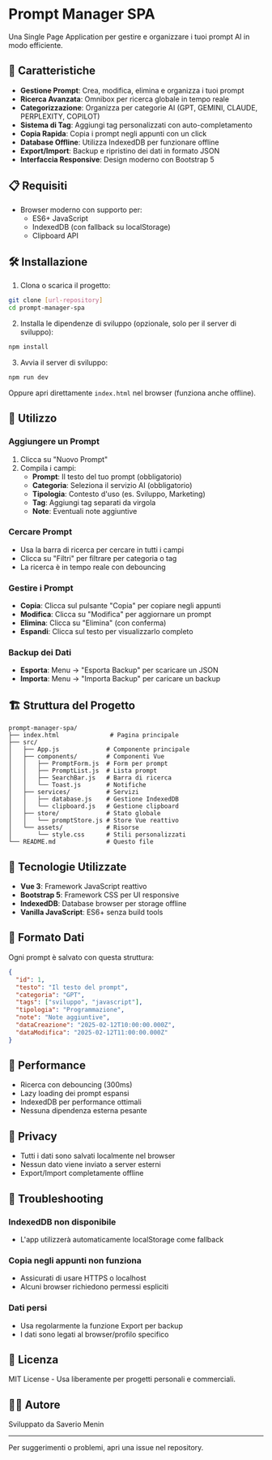 # Prompt Manager SPA

Una Single Page Application per gestire e organizzare i tuoi prompt AI in modo efficiente.

## 🚀 Caratteristiche

- **Gestione Prompt**: Crea, modifica, elimina e organizza i tuoi prompt
- **Ricerca Avanzata**: Omnibox per ricerca globale in tempo reale
- **Categorizzazione**: Organizza per categorie AI (GPT, GEMINI, CLAUDE, PERPLEXITY, COPILOT)
- **Sistema di Tag**: Aggiungi tag personalizzati con auto-completamento
- **Copia Rapida**: Copia i prompt negli appunti con un click
- **Database Offline**: Utilizza IndexedDB per funzionare offline
- **Export/Import**: Backup e ripristino dei dati in formato JSON
- **Interfaccia Responsive**: Design moderno con Bootstrap 5

## 📋 Requisiti

- Browser moderno con supporto per:
  - ES6+ JavaScript
  - IndexedDB (con fallback su localStorage)
  - Clipboard API

## 🛠️ Installazione

1. Clona o scarica il progetto:
```bash
git clone [url-repository]
cd prompt-manager-spa
```

2. Installa le dipendenze di sviluppo (opzionale, solo per il server di sviluppo):
```bash
npm install
```

3. Avvia il server di sviluppo:
```bash
npm run dev
```

Oppure apri direttamente `index.html` nel browser (funziona anche offline).

## 📖 Utilizzo

### Aggiungere un Prompt

1. Clicca su "Nuovo Prompt"
2. Compila i campi:
   - **Prompt**: Il testo del tuo prompt (obbligatorio)
   - **Categoria**: Seleziona il servizio AI (obbligatorio)
   - **Tipologia**: Contesto d'uso (es. Sviluppo, Marketing)
   - **Tag**: Aggiungi tag separati da virgola
   - **Note**: Eventuali note aggiuntive

### Cercare Prompt

- Usa la barra di ricerca per cercare in tutti i campi
- Clicca su "Filtri" per filtrare per categoria o tag
- La ricerca è in tempo reale con debouncing

### Gestire i Prompt

- **Copia**: Clicca sul pulsante "Copia" per copiare negli appunti
- **Modifica**: Clicca su "Modifica" per aggiornare un prompt
- **Elimina**: Clicca su "Elimina" (con conferma)
- **Espandi**: Clicca sul testo per visualizzarlo completo

### Backup dei Dati

- **Esporta**: Menu → "Esporta Backup" per scaricare un JSON
- **Importa**: Menu → "Importa Backup" per caricare un backup

## 🏗️ Struttura del Progetto

```
prompt-manager-spa/
├── index.html              # Pagina principale
├── src/
│   ├── App.js             # Componente principale
│   ├── components/        # Componenti Vue
│   │   ├── PromptForm.js  # Form per prompt
│   │   ├── PromptList.js  # Lista prompt
│   │   ├── SearchBar.js   # Barra di ricerca
│   │   └── Toast.js       # Notifiche
│   ├── services/          # Servizi
│   │   ├── database.js    # Gestione IndexedDB
│   │   └── clipboard.js   # Gestione clipboard
│   ├── store/             # Stato globale
│   │   └── promptStore.js # Store Vue reattivo
│   └── assets/            # Risorse
│       └── style.css      # Stili personalizzati
└── README.md              # Questo file
```

## 🔧 Tecnologie Utilizzate

- **Vue 3**: Framework JavaScript reattivo
- **Bootstrap 5**: Framework CSS per UI responsive
- **IndexedDB**: Database browser per storage offline
- **Vanilla JavaScript**: ES6+ senza build tools

## 📝 Formato Dati

Ogni prompt è salvato con questa struttura:

```json
{
  "id": 1,
  "testo": "Il testo del prompt",
  "categoria": "GPT",
  "tags": ["sviluppo", "javascript"],
  "tipologia": "Programmazione",
  "note": "Note aggiuntive",
  "dataCreazione": "2025-02-12T10:00:00.000Z",
  "dataModifica": "2025-02-12T11:00:00.000Z"
}
```

## 🚀 Performance

- Ricerca con debouncing (300ms)
- Lazy loading dei prompt espansi
- IndexedDB per performance ottimali
- Nessuna dipendenza esterna pesante

## 🔐 Privacy

- Tutti i dati sono salvati localmente nel browser
- Nessun dato viene inviato a server esterni
- Export/Import completamente offline

## 🐛 Troubleshooting

### IndexedDB non disponibile
- L'app utilizzerà automaticamente localStorage come fallback

### Copia negli appunti non funziona
- Assicurati di usare HTTPS o localhost
- Alcuni browser richiedono permessi espliciti

### Dati persi
- Usa regolarmente la funzione Export per backup
- I dati sono legati al browser/profilo specifico

## 📄 Licenza

MIT License - Usa liberamente per progetti personali e commerciali.

## 👨‍💻 Autore

Sviluppato da Saverio Menin

---

Per suggerimenti o problemi, apri una issue nel repository.
